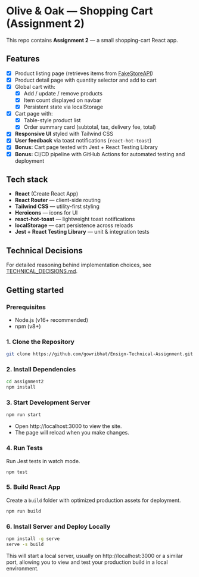 # Olive & Oak — Shopping Cart (Assignment 2)

This repo contains **Assignment 2** — a small shopping-cart React app.

## Features

- [x] Product listing page (retrieves items from [FakeStoreAPI](https://fakestoreapi.com))
- [x] Product detail page with quantity selector and add to cart
- [x] Global cart with:
  - [x] Add / update / remove products
  - [x] Item count displayed on navbar
  - [x] Persistent state via localStorage
- [x] Cart page with:
  - [x] Table-style product list
  - [x] Order summary card (subtotal, tax, delivery fee, total)
- [x] **Responsive UI** styled with Tailwind CSS
- [x] **User feedback** via toast notifications (`react-hot-toast`)
- [x] **Bonus:** Cart page tested with Jest + React Testing Library
- [x] **Bonus:** CI/CD pipeline with GitHub Actions for automated testing and deployment

## Tech stack

- **React** (Create React App)
- **React Router** — client-side routing
- **Tailwind CSS** — utility-first styling
- **Heroicons** — icons for UI
- **react-hot-toast** — lightweight toast notifications
- **localStorage** — cart persistence across reloads
- **Jest + React Testing Library** — unit & integration tests

## Technical Decisions

For detailed reasoning behind implementation choices, see [TECHNICAL_DECISIONS.md](./TECHNICAL_DECISIONS.md).

## Getting started

### Prerequisites

- Node.js (v16+ recommended)
- npm (v8+)

### 1. Clone the Repository

```bash
git clone https://github.com/gowribhat/Ensign-Technical-Assignment.git
```

### 2. Install Dependencies

```bash
cd assignment2
npm install
```

### 3. Start Development Server

```bash
npm run start
```

- Open http://localhost:3000 to view the site.
- The page will reload when you make changes.

### 4. Run Tests

Run Jest tests in watch mode.

```bash
npm test
```

### 5. Build React App

Create a `build` folder with optimized production assets for deployment.

```bash
npm run build
```

### 6. Install Server and Deploy Locally

```bash
npm install -g serve
serve -s build
```

This will start a local server, usually on http://localhost:3000 or a similar port, allowing you to view and test your production build in a local environment.
